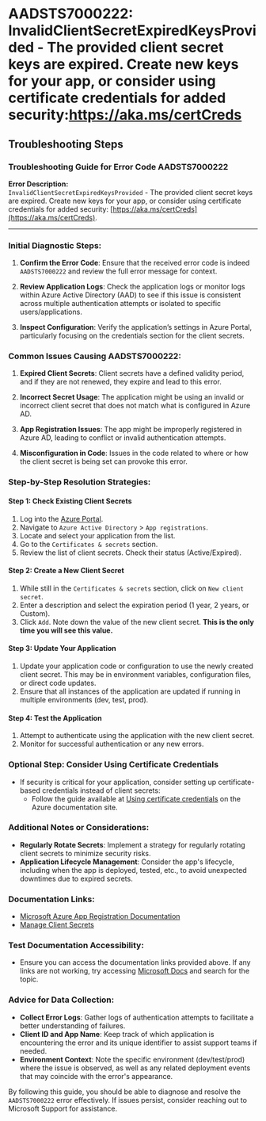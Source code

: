 
# AADSTS7000222: InvalidClientSecretExpiredKeysProvided - The provided client secret keys are expired. Create new keys for your app, or consider using certificate credentials for added security:https://aka.ms/certCreds


## Troubleshooting Steps
### Troubleshooting Guide for Error Code AADSTS7000222

**Error Description:**  
`InvalidClientSecretExpiredKeysProvided` - The provided client secret keys are expired. Create new keys for your app, or consider using certificate credentials for added security: [https://aka.ms/certCreds](https://aka.ms/certCreds).

---

### Initial Diagnostic Steps:
1. **Confirm the Error Code**: Ensure that the received error code is indeed `AADSTS7000222` and review the full error message for context.
   
2. **Review Application Logs**: Check the application logs or monitor logs within Azure Active Directory (AAD) to see if this issue is consistent across multiple authentication attempts or isolated to specific users/applications.

3. **Inspect Configuration**: Verify the application’s settings in Azure Portal, particularly focusing on the credentials section for the client secrets.

### Common Issues Causing AADSTS7000222:
1. **Expired Client Secrets**: Client secrets have a defined validity period, and if they are not renewed, they expire and lead to this error.
  
2. **Incorrect Secret Usage**: The application might be using an invalid or incorrect client secret that does not match what is configured in Azure AD.

3. **App Registration Issues**: The app might be improperly registered in Azure AD, leading to conflict or invalid authentication attempts.

4. **Misconfiguration in Code**: Issues in the code related to where or how the client secret is being set can provoke this error.

### Step-by-Step Resolution Strategies:

#### Step 1: Check Existing Client Secrets
1. Log into the [Azure Portal](https://portal.azure.com).
2. Navigate to `Azure Active Directory` > `App registrations`.
3. Locate and select your application from the list.
4. Go to the `Certificates & secrets` section.
5. Review the list of client secrets. Check their status (Active/Expired).

#### Step 2: Create a New Client Secret
1. While still in the `Certificates & secrets` section, click on `New client secret`.
2. Enter a description and select the expiration period (1 year, 2 years, or Custom).
3. Click `Add`. Note down the value of the new client secret. **This is the only time you will see this value.**

#### Step 3: Update Your Application
1. Update your application code or configuration to use the newly created client secret. This may be in environment variables, configuration files, or direct code updates.
2. Ensure that all instances of the application are updated if running in multiple environments (dev, test, prod).

#### Step 4: Test the Application
1. Attempt to authenticate using the application with the new client secret.
2. Monitor for successful authentication or any new errors.

### Optional Step: Consider Using Certificate Credentials
- If security is critical for your application, consider setting up certificate-based credentials instead of client secrets:
   - Follow the guide available at [Using certificate credentials](https://aka.ms/certCreds) on the Azure documentation site.

### Additional Notes or Considerations:
- **Regularly Rotate Secrets**: Implement a strategy for regularly rotating client secrets to minimize security risks.
- **Application Lifecycle Management**: Consider the app's lifecycle, including when the app is deployed, tested, etc., to avoid unexpected downtimes due to expired secrets.

### Documentation Links:
- [Microsoft Azure App Registration Documentation](https://docs.microsoft.com/en-us/azure/active-directory/develop/quickstart-register-app)
- [Manage Client Secrets](https://docs.microsoft.com/en-us/azure/active-directory/develop/howto-create-service-principal-portal#add-a-client-secret)

### Test Documentation Accessibility:
- Ensure you can access the documentation links provided above. If any links are not working, try accessing [Microsoft Docs](https://docs.microsoft.com) and search for the topic.

### Advice for Data Collection:
- **Collect Error Logs**: Gather logs of authentication attempts to facilitate a better understanding of failures.
- **Client ID and App Name**: Keep track of which application is encountering the error and its unique identifier to assist support teams if needed.
- **Environment Context**: Note the specific environment (dev/test/prod) where the issue is observed, as well as any related deployment events that may coincide with the error's appearance.

By following this guide, you should be able to diagnose and resolve the `AADSTS7000222` error effectively. If issues persist, consider reaching out to Microsoft Support for assistance.